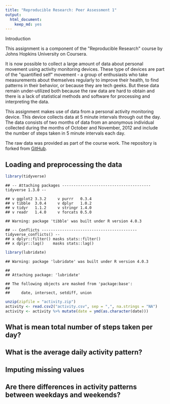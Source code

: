 ```yaml
---
title: "Reproducible Research: Peer Assessment 1"
output: 
  html_document: 
    keep_md: yes
---
```


Introduction

This assignment is a component of the "Reproducible Research" course by Johns Hopkins University on Coursera. 

It is now possible to collect a large amount of data about personal movement using activity monitoring devices. These type of devices are part of the "quantified self" movement - a group of enthusiasts who take measurements about themselves regularly to improve their health, to find patterns in their behavior, or because they are tech geeks. But these data remain under-utilized both because the raw data are hard to obtain and there is a lack of statistical methods and software for processing and interpreting the data.

This assignment makes use of data from a personal activity monitoring device. This device collects data at 5 minute intervals through out the day. The data consists of two months of data from an anonymous individual collected during the months of October and November, 2012 and include the number of steps taken in 5 minute intervals each day.

The raw data was provided as part of the course work. 
The repository is forked from [GitHub](http://github.com/rdpeng/RepData_PeerAssessment1).

## Loading and preprocessing the data


```r
library(tidyverse)
```

```
## -- Attaching packages --------------------------------------- tidyverse 1.3.0 --
```

```
## v ggplot2 3.3.2     v purrr   0.3.4
## v tibble  3.0.4     v dplyr   1.0.2
## v tidyr   1.1.2     v stringr 1.4.0
## v readr   1.4.0     v forcats 0.5.0
```

```
## Warning: package 'tibble' was built under R version 4.0.3
```

```
## -- Conflicts ------------------------------------------ tidyverse_conflicts() --
## x dplyr::filter() masks stats::filter()
## x dplyr::lag()    masks stats::lag()
```

```r
library(lubridate)
```

```
## Warning: package 'lubridate' was built under R version 4.0.3
```

```
## 
## Attaching package: 'lubridate'
```

```
## The following objects are masked from 'package:base':
## 
##     date, intersect, setdiff, union
```

```r
unzip(zipfile = "activity.zip")
activity <- read.csv2("activity.csv", sep = ",", na.strings = "NA")
activity <- activity %>% mutate(date = ymd(as.character(date)))
```


## What is mean total number of steps taken per day?



## What is the average daily activity pattern?



## Imputing missing values



## Are there differences in activity patterns between weekdays and weekends?
